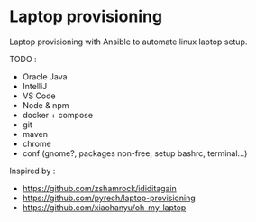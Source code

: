 # Laptop provisioning 

Laptop provisioning with Ansible to automate linux laptop setup.

TODO :

- Oracle Java
- IntelliJ
- VS Code
- Node & npm
- docker + compose
- git 
- maven
- chrome
- conf (gnome?, packages non-free, setup bashrc, terminal...)




Inspired by :

- https://github.com/zshamrock/ididitagain
- https://github.com/pyrech/laptop-provisioning
- https://github.com/xiaohanyu/oh-my-laptop

